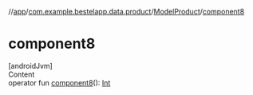 //[app](../../index.md)/[com.example.bestelapp.data.product](../index.md)/[ModelProduct](index.md)/[component8](component8.md)



# component8  
[androidJvm]  
Content  
operator fun [component8](component8.md)(): [Int](https://kotlinlang.org/api/latest/jvm/stdlib/kotlin/-int/index.html)  



